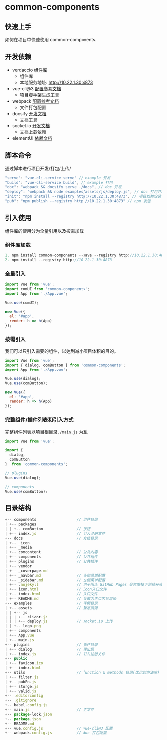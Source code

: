 # common-components

## 快速上手
如何在项目中快速使用 common-components.

## 开发依赖
+ verdaccio [组件库](https://verdaccio.org/zh-CN/)
  + 组件库
  + 本地服务地址: http://10.22.1.30:4873
+ vue-cli@3 [配置参考文档](https://cli.vuejs.org/zh/config/)
  + 项目脚手架生成工具
+ webpack [配置参考文档](https://webpack.js.org/concepts/)
  + 文件打包配置
+ docsify [开发文档](https://docsify.js.org/#/)
  + 文档工具
+ socket.io [开发文档](https://socket.io/docs/)
  + 文档上载依赖
+ elementUI [依赖文档](https://element.eleme.io/#/zh-CN)

## 脚本命令
通过脚本进行项目开发/打包/上传/
```js
"serve": "vue-cli-service serve" // example 开发
"build": "vue-cli-service build", // example 打包
"doc": "webpack && docsify serve ./docs", // doc 开发
"deploy": "webpack && node examples/assets/js/deploy.js", // doc 打包并发布
"init": "npm install --registry http://10.22.1.30:4873", // 项目依赖安装
"pub": "npm publish --registry http://10.22.1.30:4873" // npm 发包
```

## 引入使用
组件库的使用分为全量引用以及按需加载.
### 组件库加载
```js
1. npm install common-components --save --registry http://10.22.1.30:4873
2. npm install --registry http://10.22.1.30:4873
```
### 全量引入
```js
import Vue from 'vue';
import comUI from 'common-components';
import App from './App.vue';

Vue.use(comUI);

new Vue({
  el: '#app',
  render: h => h(App)
});
```
### 按需引入
我们可以只引入需要的组件，以达到减小项目体积的目的。
```js
import Vue from 'vue';
import { dialog, comButton } from 'common-components';
import App from './App.vue';

Vue.use(dialog);
Vue.use(comButton);

new Vue({
  el: '#app',
  render: h => h(App)
});
```

### 完整组件/插件列表和引入方式

完整组件列表以项目根目录`./main.js` 为准.

```js
import Vue from 'vue';

import {
  dialog,
  comButton
}  from 'common-components';

// plugins
Vue.use(dialog);

// components
Vue.use(comButton);

```


## 目录结构
```js
+-- components                  // 组件目录
| +-- packages
| | +-- comButton               // 按钮
| +-- index.js                  // 引入注册文件
+-- docs                        // 文档目录
| +-- _icon
| +-- _media
| +-- comcontent                // 公共内容
| +-- components                // 公共组件
| +-- plugins                   // 公共插件
| +-- vendor
| +-- _coverpage.md
| +-- _navbar.md                // 头部菜单配置
| +-- _sidebar.md               // 左侧菜单配置
| +-- .nojekyll                 // 用于阻止 GitHub Pages 会忽略掉下划线开头的文件
| +-- icon.html                 // icon入口文件
| +-- index.html                // 入口文件
| +-- README.md                 // 会做为主页内容渲染
+-- examples                    // 样例目录
| +-- assets                    // 静态资源
| | +-- js
| | | +-- client.js
| | | +-- deploy.js             // socket.io 上传
| | +-- logo.png
| +-- components
| +-- App.vue
| +-- main.js
+-- plugins                     // 插件目录
| +-- dialog                    // 弹出层
| +-- index.js                  // 引入注册文件
+-- public
| +-- favicon.ico
| +-- index.html
+-- utils                       // function & methods 目录(优化到方法库)
| +-- filter.js
| +-- pubFn.js
| +-- storge.js
| +-- valid.js
+-- .editorconfig
+-- .gitignore
+-- babel.config.js
+-- main.js                     // 主文件
+-- package-lock.json
+-- package.json
+-- README.md
+-- vue.config.js               // vue-cli@3 配置
+-- webpack.config.js           // doc 打包配置
```
